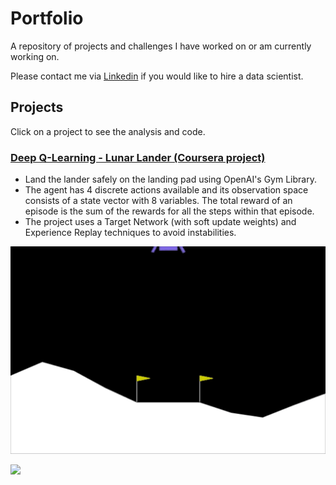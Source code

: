 # Portfolio
A repository of projects and challenges I have worked on or am currently working on.

Please contact me via [Linkedin](https://www.linkedin.com/in/alex-alex-312919268/) if you would like to hire a data scientist.
## Projects
Click on a project to see the analysis and code.
### [Deep Q-Learning - Lunar Lander (Coursera project)](https://github.com/Nazalekser/portfolio/blob/main/Projects/Luna_Lander_Project/Lunar_Lander.ipynb)
* Land the lander safely on the landing pad using OpenAI's Gym Library.
* The agent has 4 discrete actions available and its observation space consists of a state vector with 8 variables. The total reward of an episode is the sum of the rewards for all the steps within that episode.
* The project uses a Target Network (with soft update weights) and Experience Replay techniques to avoid instabilities.


![Luna lander](https://github.com/Nazalekser/portfolio/blob/main/Projects/Luna_Lander_Project/images/lunar_lander.gif)

<img src="[path/to/screenshot.png](https://github.com/Nazalekser/portfolio/blob/main/Projects/Luna_Lander_Project/images/lunar_lander.gif)
)https://github.com/Nazalekser/portfolio/blob/main/Projects/Luna_Lander_Project/images/lunar_lander.gif)
" width="500">

